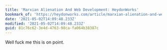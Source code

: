 ```yaml
---
title: 'Marxian Alienation And Web Development: HeydonWorks'
bookmark_of: 'https://heydonworks.com/article/marxian-alienation-and-web-development/'
date: '2021-05-02T14:09:48.233Z'
modified: '2021-05-02T14:09:48.233Z'
guid: 81c76c62-3e4d-4763-98ca-fa064b38387c
---
```

Well fuck me this is on point. 
